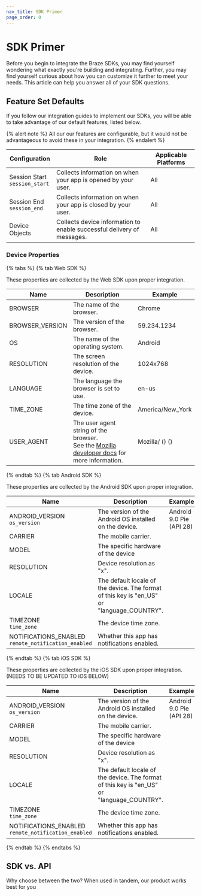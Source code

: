 ```yaml
---
nav_title: SDK Primer
page_order: 0
---
```


# SDK Primer

Before you begin to integrate the Braze SDKs, you may find yourself wondering what exactly you're building and integrating. Further, you may find yourself curious about how you can customize it further to meet your needs. This article can help you answer all of your SDK questions.

## Feature Set Defaults

If you follow our integration guides to implement our SDKs, you will be able to take advantage of our default features, listed below.

{% alert note %}
All our our features are configurable, but it would not be advantageous to avoid these in your integration.
{% endalert %}

| Configuration | Role | Applicable Platforms |
|---|---|---|
| Session Start <br> `session_start` | Collects information on when your app is opened by your user. | All |
| Session End <br> `session_end` | Collects information on when your app is closed by your user. | All |
| Device Objects | Collects device information to enable successful delivery of messages. | All |

### Device Properties

{% tabs %}
{% tab Web SDK %}

These properties are collected by the Web SDK upon proper integration.

| Name | Description | Example |
|---|---|---|
| BROWSER | The name of the browser. | Chrome |
| BROWSER_VERSION | The version of the browser. | 59.234.1234 |
| OS | The name of the operating system. | Android |
| RESOLUTION | The screen resolution of the device. | 1024x768 |
| LANGUAGE | The language the browser is set to use. | en-us |
| TIME_ZONE | The time zone of the device. | America/New_York |
| USER_AGENT | The user agent string of the browser. <br> See the [Mozilla developer docs](https://developer.mozilla.org/en-US/docs/Web/HTTP/Headers/User-Agent) for more information. | Mozilla/<version> (<system-information>) <platform> (<platform-details>) <extensions>
 {% endtab %}
 {% tab Android SDK %}

These properties are collected by the Android SDK upon proper integration.

| Name | Description | Example |
|---|---|---|
| ANDROID_VERSION <br> `os_version` | The version of the Android OS installed on the device. | Android 9.0 Pie (API 28) |
| CARRIER | The mobile carrier.
| MODEL | The specific hardware of the device
| RESOLUTION | Device resolution as "<width>x<height>".
| LOCALE | The default locale of the device. The format of this key is "en_US" or "language_COUNTRY".
| TIMEZONE <br> `time_zone` | The device time zone.
| NOTIFICATIONS_ENABLED <br> `remote_notification_enabled` | Whether this app has notifications enabled.

{% endtab %}
{% tab iOS SDK %}

These properties are collected by the iOS SDK upon proper integration. (NEEDS TO BE UPDATED TO iOS BELOW)

| Name | Description | Example |
|---|---|---|
| ANDROID_VERSION <br> `os_version` | The version of the Android OS installed on the device. | Android 9.0 Pie (API 28) |
| CARRIER | The mobile carrier.
| MODEL | The specific hardware of the device
| RESOLUTION | Device resolution as "<width>x<height>".
| LOCALE | The default locale of the device. The format of this key is "en_US" or "language_COUNTRY".
| TIMEZONE <br> `time_zone` | The device time zone.
| NOTIFICATIONS_ENABLED <br> `remote_notification_enabled` | Whether this app has notifications enabled.

{% endtab %}
{% endtabs %}

## SDK vs. API

Why choose between the two? When used in tandem, our product works best for you
